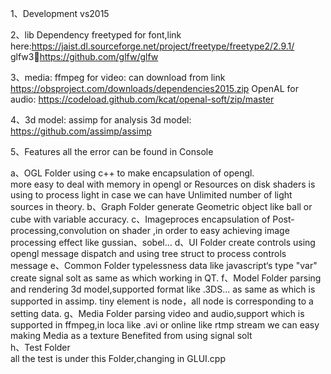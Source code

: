 1、Development 
   vs2015

2、lib Dependency
freetyped for font,link here:https://jaist.dl.sourceforge.net/project/freetype/freetype2/2.9.1/
glfw3:link:https://github.com/glfw/glfw

3、media:
ffmpeg for video: can download from link https://obsproject.com/downloads/dependencies2015.zip
OpenAL for audio: https://codeload.github.com/kcat/openal-soft/zip/master

4、3d model:
assimp for analysis 3d model:  https://github.com/assimp/assimp


5、Features
   all the error can be found in Console
   
   a、OGL Folder
      using c++ to make encapsulation of opengl.  
	  more easy to deal with memory in opengl or Resources on disk 
      shaders is using to process light in case we can have Unlimited number of light sources  in theory.
   b、Graph Folder
      generate Geometric object like ball or cube with variable accuracy.
   c、Imageproces
      encapsulation of Post-processing,convolution on shader ,in order to easy achieving image processing effect like gussian、sobel...
   d、UI Folder
      create controls using opengl
	  message dispatch and using tree struct to process controls message
   e、Common Folder
      typelessness data like javascript‘s type "var"
	  create signal solt as same as which working in QT.
   f、Model Folder
      parsing and rendering 3d model,supported format like .3DS... as same as which is supported in assimp.
	  tiny element is node，all node is corresponding to a setting data.
   g、Media Folder
      parsing video and audio,support which is supported in ffmpeg,in loca like .avi or online like rtmp stream 
	  we can easy making Media as a texture Benefited from using signal solt   
   h、Test Folder   
      all the test is under this Folder,changing in GLUI.cpp
	       